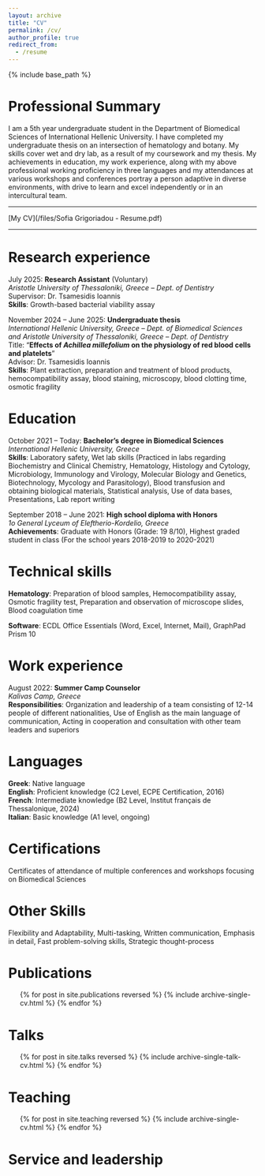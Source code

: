 ```yaml
---
layout: archive
title: "CV"
permalink: /cv/
author_profile: true
redirect_from:
  - /resume
---
```


{% include base_path %}

Professional Summary
===
I am a 5th year undergraduate student in the Department of Biomedical Sciences of International Hellenic University. I have completed my undergraduate thesis on an intersection of hematology and botany. My skills cover wet and dry lab, as a result of my coursework and my thesis. My achievements in education, my work experience, along with my above professional working proficiency in three languages and my attendances at various workshops and conferences portray a person adaptive in diverse environments, with drive to learn and excel independently or in an intercultural team.

---
[My CV](/files/Sofia Grigoriadou - Resume.pdf)

---

Research experience
===
July 2025: **Research Assistant** (Voluntary)\
*Aristotle University of Thessaloniki, Greece – Dept. of Dentistry*\
Supervisor: Dr. Tsamesidis Ioannis\
**Skills**: Growth-based bacterial viability assay

November 2024 – June 2025: **Undergraduate thesis**\
*International Hellenic University, Greece – Dept. of Biomedical Sciences and Aristotle University of Thessaloniki, Greece – Dept. of Dentistry*\
Title: “**Effects of *Achillea millefolium* on the physiology of red blood cells and platelets**”\
Advisor: Dr. Tsamesidis Ioannis\
**Skills**: Plant extraction, preparation and treatment of blood products, hemocompatibility assay, blood staining, microscopy, blood clotting time, osmotic fragility

Education
===
October 2021 – Today: **Bachelor’s degree in Biomedical Sciences**\
*International Hellenic University, Greece*\
**Skills**: Laboratory safety, Wet lab skills (Practiced in labs regarding Biochemistry and Clinical Chemistry, Hematology, Histology and Cytology, Microbiology, Immunology and Virology, Molecular Biology and Genetics, Biotechnology, Mycology and Parasitology), Blood transfusion and obtaining biological materials, Statistical analysis, Use of data bases, Presentations, Lab report writing

September 2018 – June 2021: **High school diploma with Honors**\
*1ο General Lyceum of Eleftherio-Kordelio, Greece*\
**Achievements**: Graduate with Honors (Grade: 19 8/10), Highest graded student in class (For the school years 2018-2019 to 2020-2021)

Technical skills
===
**Hematology**: Preparation of blood samples, Hemocompatibility assay, Osmotic fragility test, Preparation and observation of microscope slides, Blood coagulation time

**Software**: ECDL Office Essentials (Word, Excel, Internet, Mail), GraphPad Prism 10

Work experience
===
August 2022: **Summer Camp Counselor**\
*Kalivas Camp, Greece*\
**Responsibilities**: Organization and leadership of a team consisting of 12-14 people of different nationalities, Use of English as the main language of communication, Acting in cooperation and consultation with other team leaders and superiors

Languages
===
**Greek**: Native language\
**English**: Proficient knowledge (C2 Level, ECPE Certification, 2016)\
**French**: Intermediate knowledge (B2 Level, Institut français de Thessalonique, 2024)\
**Italian**: Basic knowledge (A1 level, ongoing)

Certifications
===
Certificates of attendance of multiple conferences and workshops focusing on Biomedical Sciences

Other Skills
===
Flexibility and Adaptability, Multi-tasking, Written communication, Emphasis in detail, Fast problem-solving skills, Strategic thought-process

Publications
======
  <ul>{% for post in site.publications reversed %}
    {% include archive-single-cv.html %}
  {% endfor %}</ul>
  
Talks
======
  <ul>{% for post in site.talks reversed %}
    {% include archive-single-talk-cv.html  %}
  {% endfor %}</ul>
  
Teaching
======
  <ul>{% for post in site.teaching reversed %}
    {% include archive-single-cv.html %}
  {% endfor %}</ul>
  
Service and leadership
======
 
